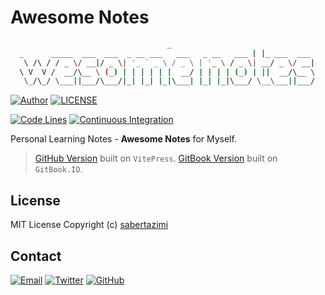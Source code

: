 # Awesome Notes

```bash
                                   _
  _      _____  ___  ___  _ __ ___   ___   _ __   ___ | |_ ___  ___
   \ /\ / / _ \/ __|/ _ \| '_ ` _ \ / _ \ | '_ \ / _ \| __/ _ \/ __|
  \ V  V /  __/\__ \ (_) | | | | | |  __/ | | | | (_) | ||  __/\__ \
   \_/\_/ \___||___/\___/|_| |_| |_|\___| |_| |_|\___/ \__\___||___/
```

[![Author](https://img.shields.io/badge/author-sabertaz-lightgrey?style=for-the-badge)](https://github.com/sabertazimi)
[![LICENSE](https://img.shields.io/github/license/sabertazimi/awesome-notes?style=for-the-badge)](https://raw.githubusercontent.com/sabertazimi/awesome-notes/main/LICENSE)

[![Code Lines](https://img.shields.io/tokei/lines/github/sabertazimi/awesome-notes?style=for-the-badge&logo=visualstudiocode)](https://github.com/sabertazimi/awesome-notes)
[![Continuous Integration](https://img.shields.io/github/workflow/status/sabertazimi/awesome-notes/Continuous%20Integration/main?style=for-the-badge&logo=github)](https://github.com/sabertazimi/awesome-notes/actions/workflows/ci.yml)

Personal Learning Notes - **Awesome Notes** for Myself.

> [GitHub Version](https://sabertazimi.github.io/awesome-notes)
> built on `VitePress`.
> [GitBook Version](https://notes.tazimi.dev)
> built on `GitBook.IO`.

## License

MIT License Copyright (c) [sabertazimi](https://github.com/sabertazimi)

## Contact

[![Email](https://img.shields.io/badge/-Gmail-ea4335?style=for-the-badge&logo=gmail&logoColor=white)](mailto:sabertazimi@gmail.com)
[![Twitter](https://img.shields.io/badge/-Twitter-1da1f2?style=for-the-badge&logo=twitter&logoColor=white)](https://twitter.com/sabertazimi)
[![GitHub](https://img.shields.io/badge/-GitHub-181717?style=for-the-badge&logo=github&logoColor=white)](https://github.com/sabertazimi)
